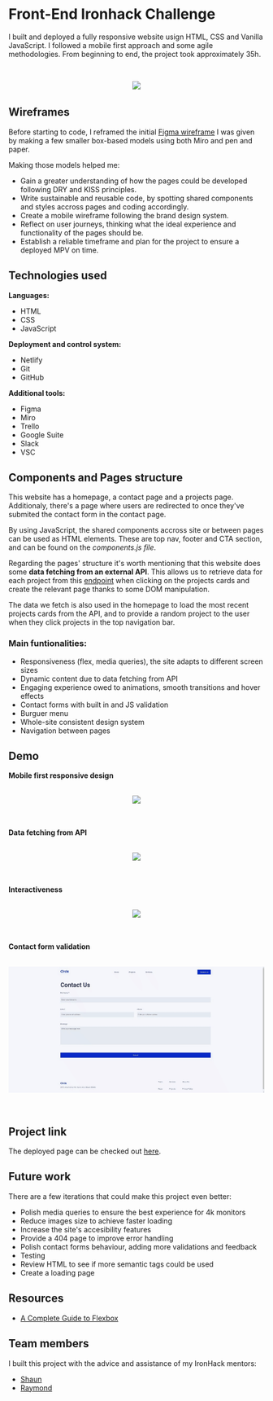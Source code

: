 # Front-End Ironhack Challenge

I built and deployed a fully responsive website usign HTML, CSS and Vanilla JavaScript. I followed a mobile first approach and some agile methodologies. From beginning to end, the project took approximately 35h.

<br>
<p align="center">
  <img src="/images/readme/homepage.gif"/>
</p>

## Wireframes

Before starting to code, I reframed the initial [Figma wireframe](https://www.figma.com/file/89fwdyWh1ooKZXavQLKcAB/mid-term-project?node-id=0%3A1&t=RTv7gOcl6xLsTsJe-0) I was given by making a few smaller box-based models using both Miro and pen and paper.

Making those models helped me:

- Gain a greater understanding of how the pages could be developed following DRY and KISS principles.
- Write sustainable and reusable code, by spotting shared components and styles accross pages and coding accordingly.
- Create a mobile wireframe following the brand design system.
- Reflect on user journeys, thinking what the ideal experience and functionality of the pages should be.
- Establish a reliable timeframe and plan for the project to ensure a deployed MPV on time.

## Technologies used

**Languages:**

- HTML
- CSS
- JavaScript

**Deployment and control system:**

- Netlify
- Git
- GitHub

**Additional tools:**

- Figma
- Miro
- Trello
- Google Suite
- Slack
- VSC

## Components and Pages structure

This website has a homepage, a contact page and a projects page. Additionaly, there's a page where users are redirected to once they've submited the contact form in the contact page.

By using JavaScript, the shared components accross site or between pages can be used as HTML elements. These are top nav, footer and CTA section, and can be found on the _components.js file_.

Regarding the pages' structure it's worth mentioning that this website does some **data fetching from an external API**. This allows us to retrieve data for each project from this [endpoint](https://raw.githubusercontent.com/ironhack-jc/mid-term-api/main/projects) when clicking on the projects cards and create the relevant page thanks to some DOM manipulation.

The data we fetch is also used in the homepage to load the most recent projects cards from the API, and to provide a random project to the user when they click projects in the top navigation bar.

### Main funtionalities:

- Responsiveness (flex, media queries), the site adapts to different screen sizes
- Dynamic content due to data fetching from API
- Engaging experience owed to animations, smooth transitions and hover effects
- Contact forms with built in and JS validation
- Burguer menu
- Whole-site consistent design system
- Navigation between pages

## Demo

**Mobile first responsive design**
<br>
<br>

<p align="center">
  <img src="/images/readme/mobile-preview.gif"/>
</p>
<br>

**Data fetching from API**
<br>
<br>

<p align="center">
  <img src="/images/readme/projects-behaviour.gif"/>
</p>
<br>

**Interactiveness**
<br>
<br>

<p align="center">
  <img src="/images/readme/interactiveness.gif"/>
</p>
<br>

**Contact form validation**
<br>
<br>

<p align="center">
  <img src="/images/readme/form-validation.gif"/>
</p>
<br>

## Project link

The deployed page can be checked out [here](https://circle-mockup.netlify.app/html/index.html).

## Future work

There are a few iterations that could make this project even better:

- Polish media queries to ensure the best experience for 4k monitors
- Reduce images size to achieve faster loading
- Increase the site's accesibility features
- Provide a 404 page to improve error handling
- Polish contact forms behaviour, adding more validations and feedback
- Testing
- Review HTML to see if more semantic tags could be used
- Create a loading page

## Resources

- [A Complete Guide to Flexbox](https://css-tricks.com/snippets/css/a-guide-to-flexbox/)

## Team members

I built this project with the advice and assistance of my IronHack mentors:

- [Shaun](https://github.com/IronhackShaun)
- [Raymond](https://github.com/RaymondMaroun)
